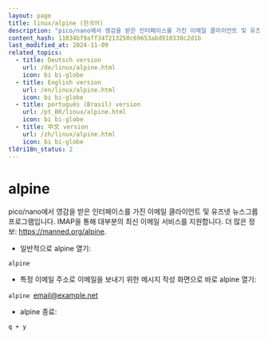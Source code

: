 ```yaml
---
layout: page
title: linux/alpine (한국어)
description: "pico/nano에서 영감을 받은 인터페이스를 가진 이메일 클라이언트 및 유즈넷 뉴스그룹 프로그램입니다."
content_hash: 11034bf9aff347213250c69653abd910330c2d1b
last_modified_at: 2024-11-09
related_topics:
  - title: Deutsch version
    url: /de/linux/alpine.html
    icon: bi bi-globe
  - title: English version
    url: /en/linux/alpine.html
    icon: bi bi-globe
  - title: português (Brasil) version
    url: /pt_BR/linux/alpine.html
    icon: bi bi-globe
  - title: 中文 version
    url: /zh/linux/alpine.html
    icon: bi bi-globe
tldri18n_status: 2
---
```

# alpine

pico/nano에서 영감을 받은 인터페이스를 가진 이메일 클라이언트 및 유즈넷 뉴스그룹 프로그램입니다.
IMAP을 통해 대부분의 최신 이메일 서비스를 지원합니다.
더 많은 정보: <https://manned.org/alpine>.

- 일반적으로 alpine 열기:

`alpine`

- 특정 이메일 주소로 이메일을 보내기 위한 메시지 작성 화면으로 바로 alpine 열기:

`alpine `<span class="tldr-var badge badge-pill bg-dark-lm bg-white-dm text-white-lm text-dark-dm font-weight-bold">email@example.net</span>

- alpine 종료:

`q + y`
